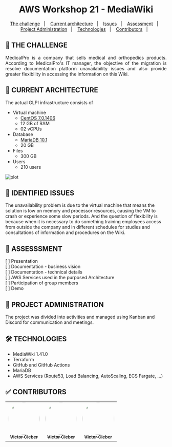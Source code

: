 <h1 align="center"> AWS Workshop 21 - MediaWiki</h1>

<p align="center">
  <a href="#Challenge">The challenge</a>&nbsp;&nbsp;&nbsp;|&nbsp;&nbsp;&nbsp;
  <a href="#Current Architecture">Current architecture</a>&nbsp;&nbsp;&nbsp;|&nbsp;&nbsp;&nbsp;  
  <a href="#Issues">Issues</a>&nbsp;&nbsp;&nbsp;|&nbsp;&nbsp;&nbsp;
  <a href="#ItemsTo BeEvaluated">Assessment</a>&nbsp;&nbsp;&nbsp;|&nbsp;&nbsp;&nbsp;
  <a href="#ProjectAdministration">Project Administration</a>&nbsp;&nbsp;&nbsp;|&nbsp;&nbsp;&nbsp;
  <a href="#Technologies">Technologies</a>&nbsp;&nbsp;&nbsp;|&nbsp;&nbsp;&nbsp;
  <a href="#Contributors">Contributors</a>&nbsp;&nbsp;&nbsp;|&nbsp;&nbsp;&nbsp;
</p>


## 🚀 THE CHALLENGE

<p align="justify">MedicalPro is a company that sells medical and orthopedics products. According to MedicalPro's IT manager, the objective of the migration is resolve documentation platform unavailability issues and also provide greater flexibility in accessing the information on this Wiki.
</p>

## 🎲 CURRENT ARCHITECTURE
<p align="justify">The actual GLPI infrastructure consists of</p>

- Virtual machine 
    - [CentOS 7.0.1406](https://www.redhat.com/en/topics/linux/centos-linux-eol#:~:text=Why%20is%20CentOS%20Linux%20going,Red%20Hat%20Enterprise%20Linux%20releases)
    - 12 GB of RAM 
    - 02 vCPUs
- Database
    - [MariaDB 10.1](https://mariadb.org/)
    - 20 GB
- Files
    - 300 GB
- Users    
    - 210 users 

![plot](./diagrams/infrastructure.jpg)


## 🎲 IDENTIFIED ISSUES

The unavailability problem is due to the virtual machine that means the solution is low on memory and processor resources, causing the VM to crash or experience some slow periods. And the question of flexibility is because when it is necessary to do something training employees access from outside the company and in different schedules for studies and consultations of information and procedures on the Wiki.


## 📝 ASSESSSMENT
[ ] Presentation</br>
[ ] Documentation - business vision</br>
[ ] Documentation - technical details</br>
[ ] AWS Services used in the purposed Architecture</br>
[ ] Participation of group members</br>
[ ] Demo</br>

## 🔗 PROJECT ADMINISTRATION
The project was divided into activities and managed using Kanban and Discord for communication and meetings.

## 🛠 TECHNOLOGIES

- MediaWiki 1.41.0
- Terraform
- GitHub and GitHub Actions
- MariaDB
- AWS Services (Route53, Load Balancing, AutoScaling, ECS Fargate, ...)

## ✅ CONTRIBUTORS

<table style="width:100%">
  <tr>
    <td align="center"><a href="https://www.linkedin.com/in/victor-cleber/?locale=en_US"><img style="border-radius: 50%;" src="https://avatars.githubusercontent.com/u/13708226?v=4" width="100px;" alt=""/><br /><sub><b>Victor Cleber</b></sub></a><br /></td>
    <td align="center"><a href="https://www.linkedin.com/in/victor-cleber/?locale=en_US"><img style="border-radius: 50%;" src="https://avatars.githubusercontent.com/u/13708226?v=4" width="100px;" alt=""/><br /><sub><b>Victor Cleber</b></sub></a><br /></td>
    <td align="center"><a href="https://www.linkedin.com/in/victor-cleber/?locale=en_US"><img style="border-radius: 50%;" src="https://avatars.githubusercontent.com/u/13708226?v=4" width="100px;" alt=""/><br /><sub><b>Victor Cleber</b></sub></a><br /></td>
  </tr>  
</table>